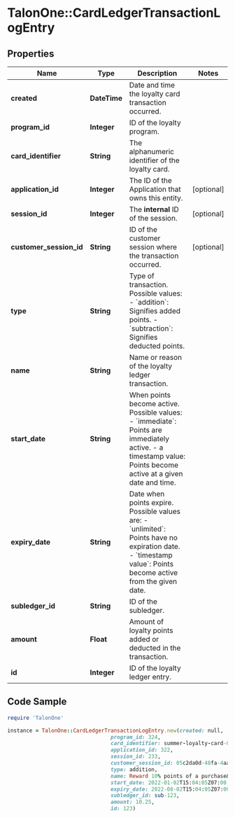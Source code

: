 # TalonOne::CardLedgerTransactionLogEntry

## Properties

Name | Type | Description | Notes
------------ | ------------- | ------------- | -------------
**created** | **DateTime** | Date and time the loyalty card transaction occurred. | 
**program_id** | **Integer** | ID of the loyalty program. | 
**card_identifier** | **String** | The alphanumeric identifier of the loyalty card.  | 
**application_id** | **Integer** | The ID of the Application that owns this entity. | [optional] 
**session_id** | **Integer** | The **internal** ID of the session.  | [optional] 
**customer_session_id** | **String** | ID of the customer session where the transaction occurred. | [optional] 
**type** | **String** | Type of transaction. Possible values:   - &#x60;addition&#x60;: Signifies added points.   - &#x60;subtraction&#x60;: Signifies deducted points.  | 
**name** | **String** | Name or reason of the loyalty ledger transaction. | 
**start_date** | **String** | When points become active. Possible values:   - &#x60;immediate&#x60;: Points are immediately active.   - a timestamp value: Points become active at a given date and time.  | 
**expiry_date** | **String** | Date when points expire. Possible values are:   - &#x60;unlimited&#x60;: Points have no expiration date.   - &#x60;timestamp value&#x60;: Points become active from the given date.  | 
**subledger_id** | **String** | ID of the subledger. | 
**amount** | **Float** | Amount of loyalty points added or deducted in the transaction. | 
**id** | **Integer** | ID of the loyalty ledger entry. | 

## Code Sample

```ruby
require 'TalonOne'

instance = TalonOne::CardLedgerTransactionLogEntry.new(created: null,
                                 program_id: 324,
                                 card_identifier: summer-loyalty-card-0543,
                                 application_id: 322,
                                 session_id: 233,
                                 customer_session_id: 05c2da0d-48fa-4aa1-b629-898f58f1584d,
                                 type: addition,
                                 name: Reward 10% points of a purchase&#39;s current total,
                                 start_date: 2022-01-02T15:04:05Z07:00,
                                 expiry_date: 2022-08-02T15:04:05Z07:00,
                                 subledger_id: sub-123,
                                 amount: 10.25,
                                 id: 123)
```


